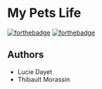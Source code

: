 # My Pets Life
[![forthebadge](http://forthebadge.com/images/badges/built-with-love.svg)]()
[![forthebadge](https://forthebadge.com/images/badges/gluten-free.svg)]()
## Authors
* Lucie Dayet
* Thibault Morassin
